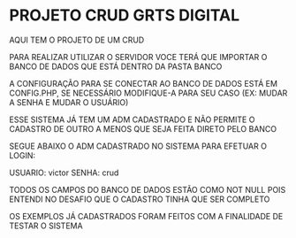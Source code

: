 # PROJETO CRUD GRTS DIGITAL

AQUI TEM O PROJETO DE UM CRUD

PARA REALIZAR UTILIZAR O SERVIDOR VOCE TERÁ QUE IMPORTAR O BANCO DE DADOS QUE ESTÁ DENTRO DA PASTA BANCO

A CONFIGURAÇÃO PARA SE CONECTAR AO BANCO DE DADOS ESTÁ EM CONFIG.PHP, SE NECESSÁRIO MODIFIQUE-A PARA SEU CASO
(EX: MUDAR A SENHA E MUDAR O USUÁRIO)

ESSE SISTEMA JÁ TEM UM ADM CADASTRADO E NÃO PERMITE O CADASTRO DE OUTRO A MENOS QUE SEJA FEITA DIRETO PELO BANCO

SEGUE ABAIXO O ADM CADASTRADO NO SISTEMA PARA EFETUAR O LOGIN:

USUARIO: victor
SENHA: crud

TODOS OS CAMPOS DO BANCO DE DADOS ESTÃO COMO NOT NULL POIS ENTENDI NO DESAFIO QUE O CADASTRO TINHA QUE SER COMPLETO

OS EXEMPLOS JÁ CADASTRADOS FORAM FEITOS COM A FINALIDADE DE TESTAR O SISTEMA
